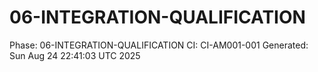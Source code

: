 # 06-INTEGRATION-QUALIFICATION
Phase: 06-INTEGRATION-QUALIFICATION
CI: CI-AM001-001
Generated: Sun Aug 24 22:41:03 UTC 2025
